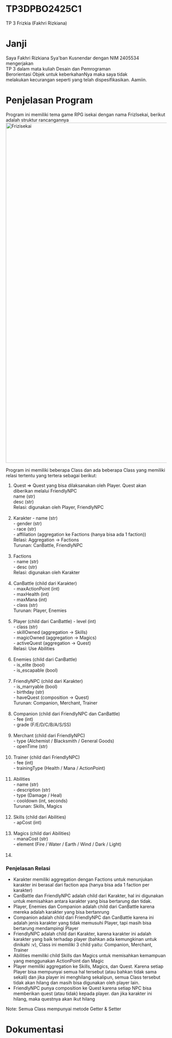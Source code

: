 # TP3DPBO2425C1
TP 3 Frizkia (Fakhri Rizkiana)

# Janji
Saya Fakhri Rizkiana Sya'ban Kusnendar dengan NIM 2405534 mengerjakan<br> 
TP 3 dalam mata kuliah Desain dan Pemrograman<br>
Berorientasi Objek untuk keberkahanNya maka saya tidak<br>
melakukan kecurangan seperti yang telah dispesifikasikan. Aamiin.<br>

# Penjelasan Program
Program ini memiliki tema game RPG isekai dengan nama FrizIsekai, berikut adalah struktur rancangannya<br>
<img width="1234" height="1064" alt="Frizisekai" src="https://github.com/user-attachments/assets/94cf0ef5-2203-4969-9252-54032f6f17d0" />

Program ini memiliki beberapa Class dan ada beberapa Class yang memiliki relasi tertentu yang tertera sebagai berikut:<br>
<ol type = 1>
  <li>
    Quest => Quest yang bisa dilaksanakan oleh Player. Quest akan diberikan melalui FriendlyNPC <br>
    name (str)<br>
    desc (str)<br>
    Relasi: digunakan oleh Player, FriendlyNPC<br><br>
  </li>
  <li>
    Karakter
    - name (str)<br>
    - gender (str)<br>
    - race (str)<br>
    - affiliation (aggregation ke Factions (hanya bisa ada 1 faction))<br>
    Relasi: Aggregation -> Factions<br>
    Turunan: CanBattle, FriendlyNPC<br><br>
  </li>
  <li>
    Factions<br>
    - name (str)<br>
    - desc (str)<br>
    Relasi: digunakan oleh Karakter<br><br>
  </li>
  <li>
    CanBattle (child dari Karakter)<br>
    - maxActionPoint (int)<br>
    - maxHealth (int)<br>
    - maxMana (int)<br>
    - class (str)<br>
    Turunan: Player, Enemies<br><br>
  </li>
  <li>
    Player (child dari CanBattle)
    - level (int)<br>
    - class (str)<br>
    - skillOwned (aggregation -> Skills)<br>
    - magicOwned (aggregation -> Magics)<br>
    - activeQuest (aggregation -> Quest)<br>
    Relasi: Use Abilities<br><br>
  </li>
  <li>
    Enemies (child dari CanBattle)<br>
    - is_elite (bool)<br>
    - is_escapable (bool)<br><br>
  </li>
  <li>
    FriendlyNPC (child dari Karakter)<br>
  - is_marryable (bool)<br>
  - birthday (str)<br>
  - haveQuest (composition -> Quest)<br>
  Turunan: Companion, Merchant, Trainer<br><br>
  </li>
  <li>
    Companion (child dari FriendlyNPC dan CanBattle)<br>
    - fee (int)<br>
    - grade (F/E/D/C/B/A/S/SS)<br><br>
  </li>
  <li>
    Merchant (child dari FriendlyNPC)<br>
    - type (Alchemist / Blacksmith / General Goods)<br>
    - openTime (str)<br><br>
  </li>
  <li>
    Trainer (child dari FriendlyNPC)<br>
    - fee (int)<br>
    - trainingType (Health / Mana / ActionPoint)<br><br>
  </li>
  <li>
    Abilities<br>
    - name (str)<br>
    - description (str)<br>
    - type (Damage / Heal)<br>
    - cooldown (int, seconds)<br>
    Turunan: Skills, Magics<br><br>
  </li>
  <li>
    Skills (child dari Abilities)<br>
  - apCost (int)<br><br>
  </li>
  <li>
    Magics (child dari Abilities)<br>
  - manaCost (str)<br>
  - element (Fire / Water / Earth / Wind / Dark / Light)<br><br>
  </li>
  <li>
    
  </li>
</ol>


















<h3>Penjelasan Relasi</h3>
<ul>
  <li>Karakter memiliki aggregation dengan Factions untuk menunjukan karakter ini berasal dari faction apa (hanya bisa ada 1 faction per karakter)</li>
  <li>CanBattle dan FriendlyNPC adalah child dari Karakter, hal ini digunakan untuk memisahkan antara karakter yang bisa bertarung dan tidak.</li>
  <li>Player, Enemies dan Companion adalah child dari CanBattle karena mereka adalah karakter yang bisa bertanrung</li>
  <li>Companion adalah child dari FriendlyNPC dan CanBattle karena ini adalah jenis karakter yang tidak memusuhi Player, tapi masih bisa bertarung mendampingi Player</li>
  <li>FriendlyNPC adalah child dari Karakter, karena karakter ini adalah karakter yang baik terhadap player (bahkan ada kemungkinan untuk dinikahi :v), Class ini memiliki 3 child yaitu: Companion, Merchant, Trainer</li>
  <li>Abilities memiliki child Skills dan Magics untuk memisahkan kemampuan yang menggunakan ActionPoint dan Magic</li>
  <li>Player memiliki aggregation ke Skills, Magics, dan Quest. Karena setiap Player bisa mempunyai semua hal tersebut (atau bahkan tidak sama sekali) dan jika player ini menghilang sekalipun, semua Class tersebut tidak akan hilang dan masih bisa digunakan oleh player lain.</li>
  <li>FriendlyNPC punya composition ke Quest karena setiap NPC bisa memberikan quest (atau tidak) kepada player. dan jika karakter ini hilang, maka questnya akan ikut hilang</li>
</ul>

Note: Semua Class mempunyai metode Getter & Setter<br>

# Dokumentasi
